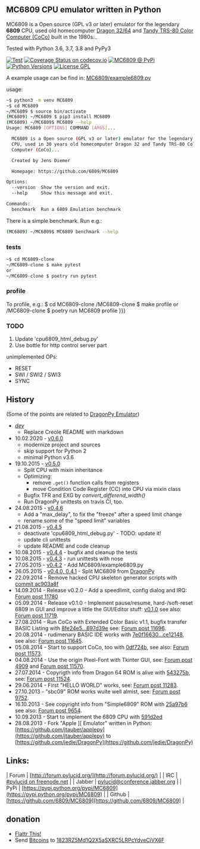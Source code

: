 ## MC6809 CPU emulator written in Python

MC6809 is a Open source (GPL v3 or later) emulator for the legendary **6809** CPU, used old homecomputer [Dragon 32/64](https://en.wikipedia.org/wiki/Dragon_32/64) and [Tandy TRS-80 Color Computer (CoCo)](https://en.wikipedia.org/wiki/TRS-80_Color_Computer) built in the 1980s...

Tested with Python 3.6, 3.7, 3.8 and PyPy3

[![Test](https://github.com/6809/MC6809/actions/workflows/pythonapp.yml/badge.svg?branch=main)](https://github.com/6809/MC6809/actions/workflows/pythonapp.yml)
[![Coverage Status on codecov.io](https://codecov.io/gh/6809/MC6809/branch/main/graph/badge.svg)](https://codecov.io/gh/6809/MC6809)
[![MC6809 @ PyPi](https://img.shields.io/pypi/v/PyInventory?label=PyInventory%20%40%20PyPi)](https://pypi.org/project/PyInventory/)
[![Python Versions](https://img.shields.io/pypi/pyversions/PyInventory)](https://github.com/6809/MC6809/blob/main/pyproject.toml)
[![License GPL](https://img.shields.io/pypi/l/PyInventory)](https://github.com/6809/MC6809/blob/main/LICENSE)


A example usage can be find in: [MC6809/example6809.py](https://github.com/6809/MC6809/blob/master/MC6809/example6809.py)

usage:
```bash
~$ python3 -m venv MC6809
~$ cd MC6809
~/MC6809 $ source bin/activate
(MC6809) ~/MC6809 $ pip3 install MC6809
(MC6809) ~/MC6809$ MC6809 --help
Usage: MC6809 [OPTIONS] COMMAND [ARGS]...

  MC6809 is a Open source (GPL v3 or later) emulator for the legendary 6809
  CPU, used in 30 years old homecomputer Dragon 32 and Tandy TRS-80 Color
  Computer (CoCo)...

  Created by Jens Diemer

  Homepage: https://github.com/6809/MC6809

Options:
  --version  Show the version and exit.
  --help     Show this message and exit.

Commands:
  benchmark  Run a 6809 Emulation benchmark
```

There is a simple benchmark. Run e.g.:
```bash
(MC6809) ~/MC6809$ MC6809 benchmark --help
```

### tests
```bash
~$ cd MC6809-clone
~/MC6809-clone $ make pytest
or
~/MC6809-clone $ poetry run pytest
```

### profile

To profile, e.g.:
$ cd MC6809-clone
/MC6809-clone $ make profile
or
/MC6809-clone $ poetry run MC6809 profile
}}}

### TODO


1. Update 'cpu6809_html_debug.py'
1. Use bottle for http control server part

unimplemented OPs:


* RESET
* SWI / SWI2 / SWI3
* SYNC

## History

(Some of the points are related to [DragonPy Emulator](https://github.com/jedie/DragonPy))


* [*dev*](https://github.com/6809/MC6809/compare/v0.6.0...main)
  * Replace Creole README with markdown
* 10.02.2020 - [v0.6.0](https://github.com/6809/MC6809/compare/v0.5.0...v0.6.0)
  * modernize project and sources
  * skip support for Python 2
  * minimal Python v3.6
* 19.10.2015 - [v0.5.0](https://github.com/6809/MC6809/compare/v0.4.6...v0.5.0)
  * Split CPU with mixin inheritance
  * Optimizing:
    * remove `.get()` function calls from registers
    * move Condition Code Register (CC) into CPU via mixin class
  * Bugfix TFR and EXG by _convert_differend_width()_
  * Run DragonPy unittests on travis CI, too.
* 24.08.2015 - [v0.4.6](https://github.com/6809/MC6809/compare/v0.4.5...v0.4.6)
  * Add a "max_delay", to fix the "freeze" after a speed limit change
  * rename some of the "speed limit" variables
* 21.08.2015 - [v0.4.5](https://github.com/6809/MC6809/compare/v0.4.4...v0.4.5)
  * deactivate 'cpu6809_html_debug.py' - TODO: update it!
  * update cli unittests
  * update README and code cleanup
* 10.08.2015 - [v0.4.4](https://github.com/6809/MC6809/compare/v0.4.3...v0.4.4) - bugfix and cleanup the tests
* 10.08.2015 - [v0.4.3](https://github.com/6809/MC6809/compare/v0.4.2...v0.4.3) - run unittests with nose
* 27.05.2015 - [v0.4.2](https://github.com/6809/MC6809/compare/v0.4.1...v0.4.2) - Add MC6809/example6809.py
* 26.05.2015 - [v0.4.0, 0.4.1](https://github.com/6809/MC6809/compare/1a40593...v0.4.1) - Split MC6809 from [DragonPy](https://github.com/jedie/DragonPy)
* 22.09.2014 - Remove hacked CPU skeleton generator scripts with [commit ac903a8f](https://github.com/6809/MC6809/commit/ac903a8fb9f02e1db23172cb367af2581d4b29a1)
* 14.09.2014 - Release v0.2.0 - Add a speedlimit, config dialog and IRQ: [Forum post 11780](http://archive.worldofdragon.org/phpBB3/viewtopic.php?f=5&t=4308&p=11780#p11780)
* 05.09.2014 - Release v0.1.0 - Implement pause/resume, hard-/soft-reset 6809 in GUI and improve a little the GUI/Editor stuff: [v0.1.0](https://github.com/jedie/DragonPy/releases/tag/v0.1.0) see also: [Forum post 11719](http://archive.worldofdragon.org/phpBB3/viewtopic.php?f=5&t=4308&p=11719#p11719).
* 27.08.2014 - Run CoCo with Extended Color Basic v1.1, bugfix transfer BASIC Listing with [8fe24e5...697d39e](https://github.com/jedie/DragonPy/compare/8fe24e5...697d39e) see: [Forum post 11696](http://archive.worldofdragon.org/phpBB3/viewtopic.php?f=5&t=4308&start=90#p11696).
* 20.08.2014 - rudimenary BASIC IDE works with [7e0f16630...ce12148](https://github.com/jedie/DragonPy/compare/7e0f16630...ce12148), see also: [Forum post 11645](http://archive.worldofdragon.org/phpBB3/viewtopic.php?f=8&t=4439#p11645).
* 05.08.2014 - Start to support CoCo, too with [0df724b](https://github.com/jedie/DragonPy/commit/0df724b3ee9d87088b524c3623040a41e9772eb4), see also: [Forum post 11573](http://archive.worldofdragon.org/phpBB3/viewtopic.php?f=5&t=4308&start=80#p11573).
* 04.08.2014 - Use the origin Pixel-Font with Tkinter GUI, see: [Forum post 4909](http://archive.worldofdragon.org/phpBB3/viewtopic.php?f=5&t=4909) and [Forum post 11570](http://archive.worldofdragon.org/phpBB3/viewtopic.php?f=5&t=4308&start=80#p11570).
* 27.07.2014 - Copyrigth info from Dragon 64 ROM is alive with [543275b](https://github.com/jedie/DragonPy/commit/543275b1b90824b64b67dcd003cc5ab54296fc15), see: [Forum post 11524](http://archive.worldofdragon.org/phpBB3/viewtopic.php?f=5&t=4308&start=80#p11524).
* 29.06.2014 - First "HELLO WORLD" works, see: [Forum post 11283](http://archive.worldofdragon.org/phpBB3/viewtopic.php?f=5&t=4308&start=70#p11283).
* 27.10.2013 - "sbc09" ROM works wuite well almist, see: [Forum post 9752](http://archive.worldofdragon.org/phpBB3/viewtopic.php?f=5&t=4308&start=60#p9752).
* 16.10.2013 - See copyright info from "Simple6809" ROM with [25a97b6](https://github.com/jedie/DragonPy/tree/25a97b66d8567ba7c3a5b646e4a807b816a0e376) see also: [Forum post 9654](http://archive.worldofdragon.org/phpBB3/viewtopic.php?f=5&t=4308&start=50#p9654).
* 10.09.2013 - Start to implement the 6809 CPU with [591d2ed](https://github.com/jedie/DragonPy/commit/591d2ed2b6f1a5f913c14e56e1e37f5870510b0d)
* 28.08.2013 - Fork "Apple ][ Emulator" written in Python: [https://github.com/jtauber/applepy](https://github.com/jtauber/applepy) to [https://github.com/jedie/DragonPy](https://github.com/jedie/DragonPy)

## Links:

| Forum  | [http://forum.pylucid.org/](http://forum.pylucid.org/)                       |
| IRC    | [#pylucid on freenode.net](http://www.pylucid.org/permalink/304/irc-channel) |
| Jabber | pylucid@conference.jabber.org                                                |
| PyPi   | [https://pypi.python.org/pypi/MC6809](https://pypi.python.org/pypi/MC6809)   |
| Github | [https://github.com/6809/MC6809](https://github.com/6809/MC6809)             |

## donation


* [Flattr This!](https://flattr.com/submit/auto?uid=jedie&url=https%3A%2F%2Fgithub.com%2F6809%2FMC6809%2F)
* Send [Bitcoins](http://www.bitcoin.org/) to [1823RZ5Md1Q2X5aSXRC5LRPcYdveCiVX6F](https://blockexplorer.com/address/1823RZ5Md1Q2X5aSXRC5LRPcYdveCiVX6F)
